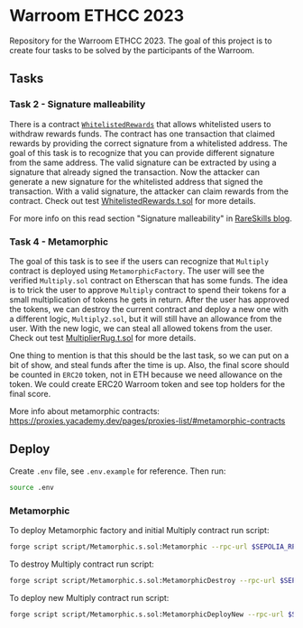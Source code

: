 # Warroom ETHCC 2023

Repository for the Warroom ETHCC 2023. The goal of this project is to create four tasks to be solved by the participants of the Warroom.

## Tasks

### Task 2 - Signature malleability

There is a contract [`WhitelistedRewards`](./src/signature/WhitelistedRewards.sol) that allows whitelisted users to withdraw rewards funds. The contract has one transaction that claimed rewards by providing the correct signature from a whitelisted address. The goal of this task is to recognize that you can provide different signature from the same address. The valid signature can be extracted by using a signature that already signed the transaction. Now the attacker can generate a new signature for the whitelisted address that signed the transaction. With a valid signature, the attacker can claim rewards from the contract. Check out test [WhitelistedRewards.t.sol](./test/signature/WhitelistedRewards.t.sol) for more details.

For more info on this read section "Signature malleability" in [RareSkills blog](https://www.rareskills.io/post/smart-contract-security).

### Task 4 - Metamorphic

The goal of this task is to see if the users can recognize that `Multiply` contract is deployed using `MetamorphicFactory`. The user will see the verified `Multiply.sol` contract on Etherscan that has some funds. The idea is to trick the user to approve `Multiply` contract to spend their tokens for a small multiplication of tokens he gets in return. After the user has approved the tokens, we can destroy the current contract and deploy a new one with a different logic, `Multiply2.sol`, but it will still have an allowance from the user. With the new logic, we can steal all allowed tokens from the user. Check out test [MultiplierRug.t.sol](./test/metamorphic/MultiplerRug.t.sol) for more details.

One thing to mention is that this should be the last task, so we can put on a bit of show, and steal funds after the time is up. Also, the final score should be counted in `ERC20` token, not in ETH because we need allowance on the token. We could create ERC20 Warroom token and see top holders for the final score.

More info about metamorphic contracts: https://proxies.yacademy.dev/pages/proxies-list/#metamorphic-contracts

## Deploy

Create `.env` file, see `.env.example` for reference. Then run:

```bash
source .env
```

### Metamorphic

To deploy Metamorphic factory and initial Multiply contract run script:

```bash
forge script script/Metamorphic.s.sol:Metamorphic --rpc-url $SEPOLIA_RPC_URL --broadcast --verify -vvvv
```

To destroy Multiply contract run script:

```bash
forge script script/Metamorphic.s.sol:MetamorphicDestroy --rpc-url $SEPOLIA_RPC_URL --broadcast --verify -vvvv
```

To deploy new Multiply contract run script:

```bash
forge script script/Metamorphic.s.sol:MetamorphicDeployNew --rpc-url $SEPOLIA_RPC_URL --broadcast --verify -vvvv
```
